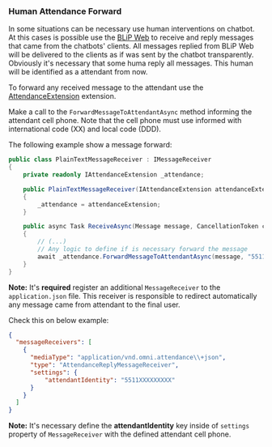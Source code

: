 ### Human Attendance Forward

In some situations can be necessary use human interventions on chatbot. At this cases is possible use the [BLiP Web](https://web.blip.ai/) to receive and reply messages that came from the chatbots' clients.
All messages replied from BLiP Web will be delivered to the clients as if was sent by the chatbot transparently. 
Obviously it's necessary that some huma reply all messages. This human will be identified as a attendant from now.

To forward any received message to the attendant use the [AttendanceExtension](https://github.com/takenet/messaginghub-client-csharp/blob/master/src/Takenet.MessagingHub.Client/Extensions/AttendanceForwarding/IAttendanceExtension.cs) extension.

Make a call to the `ForwardMessageToAttendantAsync` method informing the attendant cell phone. Note that the cell phone must use informed with international code (XX) and local code (DDD).

The following example show a message forward:

```csharp
public class PlainTextMessageReceiver : IMessageReceiver
{
    private readonly IAttendanceExtension _attendance;

    public PlainTextMessageReceiver(IAttendanceExtension attendanceExtension)
    {
        _attendance = attendanceExtension;
    }

    public async Task ReceiveAsync(Message message, CancellationToken cancellationToken)
    {
        // (...)
        // Any logic to define if is necessary forward the message
        await _attendance.ForwardMessageToAttendantAsync(message, "5511XXXXXXXXX", cancellationToken);
    }
}
```
**Note:** It's **required** register an additional `MessageReceiver` to the `application.json` file. This receiver is responsible to redirect automatically any message came from attendant to the final user.

Check this on below example:

```json
{
  "messageReceivers": [
    {
      "mediaType": "application/vnd.omni.attendance\\+json",
      "type": "AttendanceReplyMessageReceiver",
      "settings": {
          "attendantIdentity": "5511XXXXXXXXX"
      }
    }
  ]
}
```

**Note:** It's necessary define the **attendantIdentity** key inside of `settings` property of `MessageReceiver` with the defined attendant cell phone.
